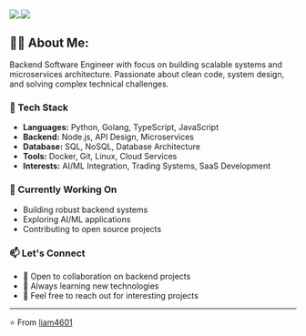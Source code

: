 <a href="https://github.com/anuraghazra/github-readme-stats">
  <img align="center" src="https://github-readme-stats.vercel.app/api?username=liam4601&show_icons=true&count_private=true&include_all_commits=true&bg_color=ffffff&title_color=0366d6&icon_color=0366d6&text_color=24292e&hide_border=true&hide_rank=true" />
</a>
<a href="https://github.com/anuraghazra/github-readme-stats">
  <img align="center" src="https://github-readme-stats.vercel.app/api/top-langs/?username=liam4601&layout=compact&bg_color=ffffff&title_color=0366d6&text_color=24292e&hide_border=true&langs_count=8&card_width=320" />
</a>

<br />

## 👨‍💻 About Me:

Backend Software Engineer with focus on building scalable systems and microservices architecture. Passionate about clean code, system design, and solving complex technical challenges.

### 🔧 Tech Stack
- **Languages:** Python, Golang, TypeScript, JavaScript
- **Backend:** Node.js, API Design, Microservices
- **Database:** SQL, NoSQL, Database Architecture
- **Tools:** Docker, Git, Linux, Cloud Services
- **Interests:** AI/ML Integration, Trading Systems, SaaS Development

### 🌱 Currently Working On
- Building robust backend systems
- Exploring AI/ML applications
- Contributing to open source projects

### 📫 Let's Connect
- 💼 Open to collaboration on backend projects
- 🚀 Always learning new technologies
- 📧 Feel free to reach out for interesting projects

---

⭐️ From [liam4601](https://github.com/liam4601)
